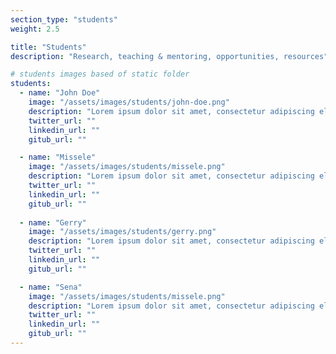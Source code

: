```yaml
---
section_type: "students"
weight: 2.5

title: "Students"
description: "Research, teaching & mentoring, opportunities, resources"

# students images based of static folder
students: 
  - name: "John Doe"
    image: "/assets/images/students/john-doe.png"
    description: "Lorem ipsum dolor sit amet, consectetur adipiscing elit. Vulputate ornare vel augue a cursus nam at sit semper. Suspendisse cursus turpis a sit amet."
    twitter_url: ""
    linkedin_url: ""
    gitub_url: ""

  - name: "Missele"
    image: "/assets/images/students/missele.png"
    description: "Lorem ipsum dolor sit amet, consectetur adipiscing elit. Vulputate ornare vel augue a cursus nam at sit semper. Suspendisse cursus turpis a sit amet."
    twitter_url: ""
    linkedin_url: ""
    gitub_url: ""
    
  - name: "Gerry"
    image: "/assets/images/students/gerry.png"
    description: "Lorem ipsum dolor sit amet, consectetur adipiscing elit. Vulputate ornare vel augue a cursus nam at sit semper. Suspendisse cursus turpis a sit amet."
    twitter_url: ""
    linkedin_url: ""
    gitub_url: ""

  - name: "Sena"
    image: "/assets/images/students/missele.png"
    description: "Lorem ipsum dolor sit amet, consectetur adipiscing elit. Vulputate ornare vel augue a cursus nam at sit semper. Suspendisse cursus turpis a sit amet."
    twitter_url: ""
    linkedin_url: ""
    gitub_url: ""
---
```

